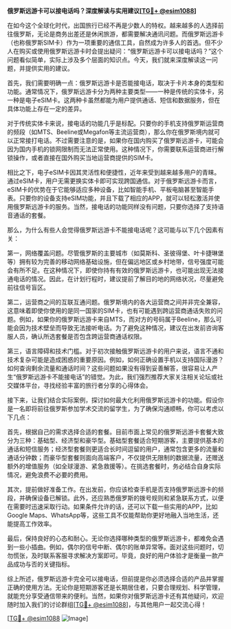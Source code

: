 **俄罗斯远游卡可以接电话吗？深度解读与实用建议[[TG💪+ @esim1088](https://t.me/s/esim1088)]**

在如今这个全球化时代，出国旅行已经不再是少数人的特权。越来越多的人选择前往俄罗斯，无论是商务出差还是休闲旅游，都需要解决通讯问题。而俄罗斯远游卡（也称俄罗斯SIM卡）作为一项重要的通信工具，自然成为许多人的首选。但不少人在购买或使用俄罗斯远游卡时会提出疑问：“俄罗斯远游卡可以接电话吗？”这个问题看似简单，实际上涉及多个层面的知识点。今天，我们就来深度解读这一问题，并提供实用的建议。

首先，我们需要明确一点：俄罗斯远游卡是否能接电话，取决于卡片本身的类型和功能。通常情况下，俄罗斯远游卡分为两种主要类型——一种是传统的实体卡，另一种是电子eSIM卡。这两种卡虽然都能为用户提供通话、短信和数据服务，但在具体功能上存在一定的差异。

对于传统实体卡来说，接电话的功能几乎是标配。只要你的手机支持俄罗斯运营商的频段（如MTS、Beeline或Megafon等主流运营商），那么你在俄罗斯境内就可以正常接打电话。不过需要注意的是，如果你在国内购买了俄罗斯远游卡，可能会因为国内手机的锁网限制而无法正常使用。这种情况下，你需要联系运营商进行解锁操作，或者直接在国外购买当地运营商提供的SIM卡。

相比之下，电子eSIM卡因其灵活性和便捷性，近年来受到越来越多用户的青睐。通过eSIM卡，用户无需更换实体卡即可实现跨国通信。对于俄罗斯远游卡而言，eSIM卡的优势在于它能够适应多种设备，比如智能手机、平板电脑甚至智能手表。只要你的设备支持eSIM功能，并且下载了相应的APP，就可以轻松激活并使用俄罗斯远游卡的服务。当然，接电话的功能同样没有问题，只要你选择了支持语音通话的套餐。

那么，为什么有些人会觉得俄罗斯远游卡不能接电话呢？这可能与以下几个因素有关：

第一，网络覆盖问题。尽管俄罗斯的主要城市（如莫斯科、圣彼得堡、叶卡捷琳堡等）拥有较为完善的移动网络基础设施，但在偏远地区或乡村地带，信号强度可能会有所不足。在这种情况下，即使你持有有效的俄罗斯远游卡，也可能出现无法接通电话的情况。因此，在计划行程时，建议提前了解目的地的网络状况，尽量避免前往信号盲区。

第二，运营商之间的互联互通问题。俄罗斯境内的各大运营商之间并非完全兼容，这意味着即使你使用的是同一国家的SIM卡，也有可能遇到跨运营商通话失败的问题。例如，如果你的俄罗斯远游卡来自MTS，而对方的号码属于Beeline，那么可能会因为技术壁垒而导致无法接听电话。为了避免这种情况，建议在出发前咨询客服人员，确认所选套餐是否包含跨运营商通话权限。

第三，语言障碍和技术门槛。对于初次接触俄罗斯远游卡的用户来说，语言不通和技术复杂可能是造成困惑的重要原因。例如，如何正确设置手机以支持国际漫游？如何查询剩余流量和通话时间？这些问题如果没有得到妥善解答，很容易让人产生“俄罗斯远游卡不能接电话”的错觉。为此，我们强烈推荐大家关注相关论坛或社交媒体平台，寻找经验丰富的旅行者分享的心得体会。

接下来，让我们结合实际案例，探讨如何最大化利用俄罗斯远游卡的功能。假设你是一名即将前往俄罗斯参加学术交流的留学生，为了确保沟通顺畅，你可以考虑以下几点：

首先，根据自己的需求选择合适的套餐。目前市面上常见的俄罗斯远游卡套餐大致分为三种：基础型、经济型和豪华型。基础型套餐适合短期游客，主要提供基本的通话和短信服务；经济型套餐则更适合长时间逗留的用户，通常包含更多的流量和通话分钟数；而豪华型套餐则面向高端客户，不仅提供无限制的数据流量，还赠送额外的增值服务（如全球漫游、紧急救援等）。在挑选套餐时，务必结合自身实际情况，避免浪费不必要的费用。

其次，提前做好准备工作。在出发前，你应该检查手机是否支持俄罗斯远游卡的频段，并确保设备已解锁。此外，还应熟悉俄罗斯的拨号规则和紧急联系方式，以便在需要时迅速采取行动。如果条件允许的话，还可以下载一些实用的APP，比如Google Maps、WhatsApp等，这些工具不仅能帮助你更好地融入当地生活，还能提高工作效率。

最后，保持良好的心态和耐心。无论你选择哪种类型的俄罗斯远游卡，都难免会遇到一些小插曲。例如，偶尔的信号中断、偶尔的账单异常等。面对这些问题时，切勿慌张，及时联系客服寻求解决方案即可。毕竟，良好的用户体验才是衡量一款产品成功与否的关键指标。

综上所述，俄罗斯远游卡完全可以接电话，但前提是你必须选择合适的产品并掌握正确的使用方法。无论你是短期游客还是长期居住者，只要合理规划、科学管理，就能充分享受通信带来的便利。当然，如果你对俄罗斯远游卡还有其他疑问，欢迎随时加入我们的讨论群组[[TG💪+ @esim1088](https://t.me/s/esim1088)]，与其他用户一起交流心得！

[[TG💪+ @esim1088](https://t.me/s/esim1088) ![Image](https://i.postimg.cc/4NQfJmqS/Snipaste-2025-05-13-00-14-12.png)]